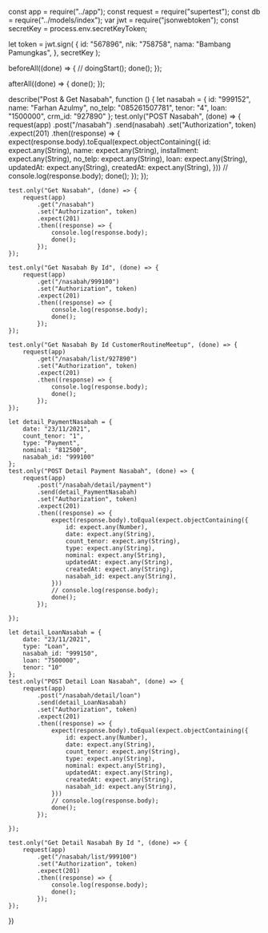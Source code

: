 const app = require("../app");
const request = require("supertest");
const db = require("../models/index");
var jwt = require("jsonwebtoken");
const secretKey = process.env.secretKeyToken;


let token = jwt.sign(
    {
        id: "567896",
        nik: "758758",
        nama: "Bambang Pamungkas",
    },
    secretKey
);

beforeAll((done) => {
    // doingStart();
    done();
});

afterAll((done) => {
    done();
});

describe("Post & Get Nasabah", function () {
    let nasabah = {
        id: "999152",
        name: "Farhan Azulmy",
        no_telp: "085261507781",
        tenor: "4",
        loan: "1500000",
        crm_id: "927890"
    };
    test.only("POST Nasabah", (done) => {
        request(app)
            .post("/nasabah")
            .send(nasabah)
            .set("Authorization", token)
            .expect(201)
            .then((response) => {
                expect(response.body).toEqual(expect.objectContaining({
                    id: expect.any(String),
                    name: expect.any(String),
                    installment: expect.any(String),
                    no_telp: expect.any(String),
                    loan: expect.any(String),
                    updatedAt: expect.any(String),
                    createdAt: expect.any(String),
                }))
                // console.log(response.body);
                done();
            });
    });

    test.only("Get Nasabah", (done) => {
        request(app)
            .get("/nasabah")
            .set("Authorization", token)
            .expect(201)
            .then((response) => {
                console.log(response.body);
                done();
            });
    });

    test.only("Get Nasabah By Id", (done) => {
        request(app)
            .get("/nasabah/999100")
            .set("Authorization", token)
            .expect(201)
            .then((response) => {
                console.log(response.body);
                done();
            });
    });

    test.only("Get Nasabah By Id CustomerRoutineMeetup", (done) => {
        request(app)
            .get("/nasabah/list/927890")
            .set("Authorization", token)
            .expect(201)
            .then((response) => {
                console.log(response.body);
                done();
            });
    });

    let detail_PaymentNasabah = {
        date: "23/11/2021",
        count_tenor: "1",
        type: "Payment",
        nominal: "812500",
        nasabah_id: "999100"
    };
    test.only("POST Detail Payment Nasabah", (done) => {
        request(app)
            .post("/nasabah/detail/payment")
            .send(detail_PaymentNasabah)
            .set("Authorization", token)
            .expect(201)
            .then((response) => {
                expect(response.body).toEqual(expect.objectContaining({
                    id: expect.any(Number),
                    date: expect.any(String),
                    count_tenor: expect.any(String),
                    type: expect.any(String),
                    nominal: expect.any(String),
                    updatedAt: expect.any(String),
                    createdAt: expect.any(String),
                    nasabah_id: expect.any(String),
                }))
                // console.log(response.body);
                done();
            });

    });

    let detail_LoanNasabah = {
        date: "23/11/2021",
        type: "Loan",
        nasabah_id: "999150",
        loan: "7500000",
        tenor: "10"
    };
    test.only("POST Detail Loan Nasabah", (done) => {
        request(app)
            .post("/nasabah/detail/loan")
            .send(detail_LoanNasabah)
            .set("Authorization", token)
            .expect(201)
            .then((response) => {
                expect(response.body).toEqual(expect.objectContaining({
                    id: expect.any(Number),
                    date: expect.any(String),
                    count_tenor: expect.any(String),
                    type: expect.any(String),
                    nominal: expect.any(String),
                    updatedAt: expect.any(String),
                    createdAt: expect.any(String),
                    nasabah_id: expect.any(String),
                }))
                // console.log(response.body);
                done();
            });

    });

    test.only("Get Detail Nasabah By Id ", (done) => {
        request(app)
            .get("/nasabah/list/999100")
            .set("Authorization", token)
            .expect(201)
            .then((response) => {
                console.log(response.body);
                done();
            });
    });

})